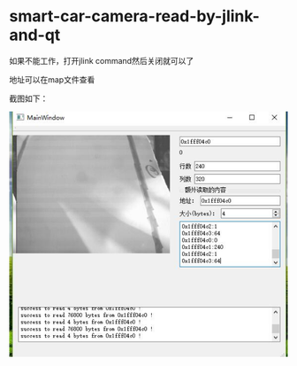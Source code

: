 # smart-car-camera-read-by-jlink-and-qt

如果不能工作，打开jlink command然后关闭就可以了

地址可以在map文件查看

截图如下：

![截图](./screensnap.jpg)


